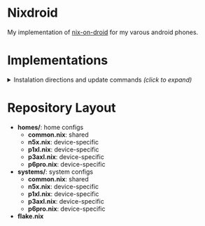 # Nixdroid

My implementation of [nix-on-droid](https://github.com/nix-community/nix-on-droid) for my varous android phones.

# Implementations
<details>
<summary>Instalation directions and update commands <i>(click to expand)</i></summary>
<p></p>

- **Installation**:
  1) Install nix-on-droid, with flakes enabled
  2) Start a shell with git `nix shell nixpkgs#git`
  3) Clone repo `git clone https://github.com/Temhr/nixdroid`
  4) `cd nixdroid` and `nix-on-droid switch --flake .#{device}`
- Updating systems imperatively:
  - `git pull ~/nixdroid`
  - `nix-on-droid switch --flake ./nixdroid`
</details>

# Repository Layout

- **homes/**: home configs
  - **common.nix**: shared
  - **n5x.nix**: device-specific
  - **p1xl.nix**: device-specific
  - **p3axl.nix**: device-specific
  - **p6pro.nix**: device-specific
- **systems/**: system configs
  - **common.nix**: shared
  - **n5x.nix**: device-specific
  - **p1xl.nix**: device-specific
  - **p3axl.nix**: device-specific
  - **p6pro.nix**: device-specific
- **flake.nix**
